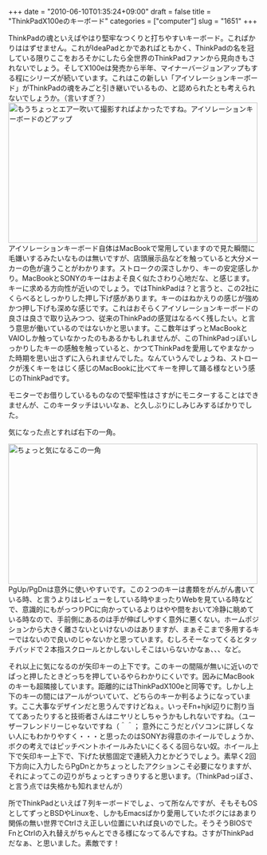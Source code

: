+++
date = "2010-06-10T01:35:24+09:00"
draft = false
title = "ThinkPadX100eのキーボード"
categories = ["computer"]
slug = "1651"
+++

ThinkPadの魂といえばやはり堅牢なつくりと打ちやすいキーボード。こればかりははずせません。これがIdeaPadとかであればともかく、ThinkPadの名を冠している限りここをおろそかにしたら全世界のThinkPadファンから見向きもされないでしょう。そしてX100eは発売から半年、マイナーバージョンアップもする程にシリーズが続いています。これはこの新しい「アイソレーションキーボード」がThinkPadの魂をみごと引き継いでいるもの、と認められたとも考えられないでしょうか。（言いすぎ？）
<a href="https://www.flickr.com/photos/keruru/4678035736/" title="アイソレーションキーボード by けるる, on Flickr"><img src="https://farm5.static.flickr.com/4064/4678035736_1b2f7fe305.jpg" width="500" height="281" alt="もうちょっとエアー吹いて撮影すればよかったですね。アイソレーションキーボードのどアップ" /></a>
アイソレーションキーボード自体はMacBookで常用していますので見た瞬間に毛嫌いするみたいなものは無いですが、店頭展示品などを触っていると大分メーカーの色が違うことがわかります。ストロークの深さしかり、キーの安定感しかり。MacBookとSONYのキーはおよそ良く似たさわり心地だな、と感じます。キーに求める方向性が近いのでしょう。ではThinkPadは？と言うと、この2社にくらべるとしっかりした押し下げ感があります。キーのはねかえりの感じが強めかつ押し下げも深めな感じです。これはおそらくアイソレーションキーボードの良さは良さで取り込みつつ、従来のThinkPadの感覚はなるべく残したい。と言う意思が働いているのではないかと思います。ここ数年はずっとMacBookとVAIOしか触っていなかったのもあるかもしれませんが、このThinkPadっぽいしっかりしたキーの感触を触っていると、かつてThinkPadを愛用してやまなかった時期を思い出さずに入られませんでした。なんていうんでしょうね、ストロークが浅くキーをはじく感じのMacBookに比べてキーを押して踊る様なという感じのThinkPadです。

モニターでお借りしているものなので堅牢性はさすがにモニターすることはできませんが、このキータッチはいいなぁ、と久しぶりにしみじみするばかりでした。

気になった点とすれば右下の一角。

<a href="https://www.flickr.com/photos/keruru/4685692584/" title="ちょっと気になるこの一角 by けるる, on Flickr"><img src="https://farm5.static.flickr.com/4039/4685692584_dd1da88aa0.jpg" width="500" height="281" alt="ちょっと気になるこの一角" /></a>
PgUp/PgDnは意外に使いやすいです。この２つのキーは書類をがんがん書いている時、と言うよりはレビューをしている時やまったりWebを見ている時などで、意識的にもがっつりPCに向かっているよりはやや間をおいて冷静に眺めている時なので、手前側にあるのは手が伸ばしやすく意外に悪くない。ホームポジションから大きく離さないといけないのはありますが、まぁそこまで多用するキーではないので良いのじゃないかと思っています。むしろそーなってくるとタッチパッドで２本指スクロールとかしないしそこはいらないかなぁ、、、など。

それ以上に気になるのが矢印キーの上下です。このキーの間隔が無いに近いのでぱっと押したときどっちを押しているやらわかりにくいです。因みにMacBookのキーも超隣接しています。距離的にはThinkPadX100eと同等です。しかし上下のキーの間にはアールがついていて、どちらのキーか判るようになっています。ここ大事なデザインだと思うんですけどねぇ。いっそFn+hjkl辺りに割り当ててあったりすると技術者さんはニヤリとしちゃうかもしれないですね。（ユーザーフレンドリーじゃないですね（＾＾；
意外にこうだとパソコンに詳しくない人にもわかりやすく・・・と思ったのはSONYお得意のホイールでしょうか、ボクの考えではピッチベントホイールみたいにくるくる回らない奴。ホイール上下で矢印キー上下で、下げた状態固定で連続入力とかどうでしょう。素早く2回下方向に入力したらPgDnとかちょっとしたアクションこそ必要になりますが、それによってこの辺りがちょっとすっきりすると思います。（ThinkPadっぽさ、と言う点では失格かも知れませんが）

所でThinkPadといえば７列キーボードでしょ、って所なんですが、そもそもOSとしてずっとBSDやLinuxを、しかもEmacsばかり愛用していたボクにはあまり関係の無い世界でCtrlさえ正しい位置にいれば良いのでした。そうそうBIOSでFnとCtrlの入れ替えがちゃんとできる様になってるんですね。さすがThinkPadだなぁ、と思いました。素敵です！
